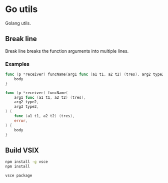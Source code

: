 # Go utils

Golang utils.

## Break line

Break line breaks the function arguments into multiple lines.

### Examples

```go
func (p *receiver) funcName(arg1 func (a1 t1, a2 t2) (tres), arg2 type2, arg3 type3) (func (a1 t1, a2 t2) (tres), error) {
	body
}
```
```go
func (p *receiver) funcName(
	arg1 func (a1 t1, a2 t2) (tres),
	arg2 type2,
	arg3 type3,
) (
	func (a1 t1, a2 t2) (tres),
	error,
) {
	body
}
```

## Build VSIX

```sh
npm install -g vsce
npm install

vsce package
```
